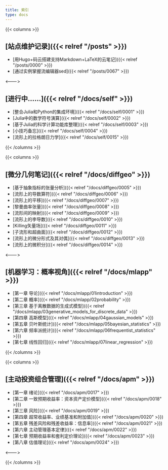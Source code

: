 ```yaml
---
title: 索引
type: docs
---
```


{{< columns >}}

## [**站点维护记录**]({{< relref "/posts" >}})
- [用Hugo+码云搭建支持Markdown+LaTeX的云笔记]({{< relref "/posts/0000" >}})  
- [通过实例掌握流编辑器sed]({{< relref "/posts/0067" >}})  

<--->

## [**进行中......**]({{< relref "/docs/self" >}}) 
- [整合Julia和Python的集成环境]({{< relref "/docs/self/0001" >}})  
- [Julia中的数学符号演算]({{< relref "/docs/self/0002" >}}) 
- [基于Julia的科学计算功能库整理]({{< relref "/docs/self/0003" >}})  
- [小技巧备忘]({{< relref "/docs/self/0004" >}})    
- [流形上的拉格朗日力学]({{< relref "/docs/self/0015" >}})  

{{< /columns >}}

{{< columns >}}

## [**微分几何笔记**]({{< relref "/docs/diffgeo" >}})
- [基于抽象指标的张量分析]({{< relref "/docs/diffgeo/0005" >}})  
- [流形上的导数算符]({{< relref "/docs/diffgeo/0006" >}}) 
- [流形上的平移]({{< relref "/docs/diffgeo/0007" >}})  
- [黎曼曲率张量]({{< relref "/docs/diffgeo/0008" >}})    
- [流形间的映射]({{< relref "/docs/diffgeo/0009" >}})  
- [流形上的李导数]({{< relref "/docs/diffgeo/0010" >}})  
- [Killing矢量场]({{< relref "/docs/diffgeo/0011" >}})  
- [子流形和超曲面]({{< relref "/docs/diffgeo/0012" >}}) 
- [流形上的微分形式及其对偶]({{< relref "/docs/diffgeo/0013" >}})
- [流形上的微积分]({{< relref "/docs/diffgeo/0014" >}}) 

<--->

## [**机器学习：概率视角**]({{< relref "/docs/mlapp" >}})
- [第一章 导论]({{< relref "/docs/mlapp/01introduction" >}})
- [第二章 概率]({{< relref "/docs/mlapp/02probability" >}})
- [第三章 基于离散数据的生成式模型]({{< relref "/docs/mlapp/03generative_models_for_discrete_data" >}})
- [第四章 高斯模型]({{< relref "/docs/mlapp/04gaussian_models" >}})
- [第五章 贝叶斯统计]({{< relref "/docs/mlapp/05bayesian_statistics" >}})
- [第六章 频率派统计]({{< relref "/docs/mlapp/06frequentist_statistics" >}})
- [第七章 线性回归]({{< relref "/docs/mlapp/07linear_regression" >}})

{{< /columns >}}

{{< columns >}}

## [**主动投资组合管理**]({{< relref "/docs/apm" >}})
- [第一章 绪论]({{< relref "/docs/apm/0017" >}})
- [第二章 一致预期收益率：资本资产定价模型]({{< relref "/docs/apm/0018" >}})
- [第三章 风险]({{< relref "/docs/apm/0019" >}})
- [第四章 超常收益率、业绩基准和附加值]({{< relref "/docs/apm/0020" >}})
- [第五章 残差风险和残差收益率：信息率]({{< relref "/docs/apm/0021" >}})
- [第六章 主动管理基本定律]({{< relref "/docs/apm/0022" >}})
- [第七章 预期收益率和套利定价理论]({{< relref "/docs/apm/0023" >}})
- [第八章 估值理论]({{< relref "/docs/apm/0024" >}})

<--->



{{< /columns >}}

